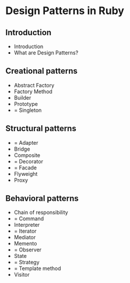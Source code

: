 # Design Patterns in Ruby

## Introduction

* Introduction
* What are Design Patterns?

## Creational patterns

* Abstract Factory
* Factory Method
* Builder
* Prototype
* = Singleton

## Structural patterns

* = Adapter
* Bridge
* Composite
* = Decorator
* = Facade
* Flyweight
* Proxy

## Behavioral patterns

* Chain of responsibility
* = Command
* Interpreter
* = Iterator
* Mediator
* Memento
* = Observer
* State
* = Strategy
* = Template method
* Visitor

